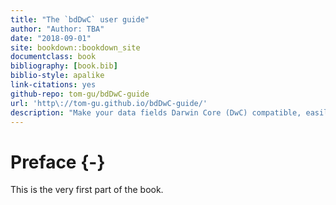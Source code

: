 ```yaml
--- 
title: "The `bdDwC` user guide"
author: "Author: TBA"
date: "2018-09-01"
site: bookdown::bookdown_site
documentclass: book
bibliography: [book.bib]
biblio-style: apalike
link-citations: yes
github-repo: tom-gu/bdDwC-guide
url: 'http\://tom-gu.github.io/bdDwC-guide/'
description: "Make your data fields Darwin Core (DwC) compatible, easily!"
---
```


# Preface {-}

This is the very first part of the book.
